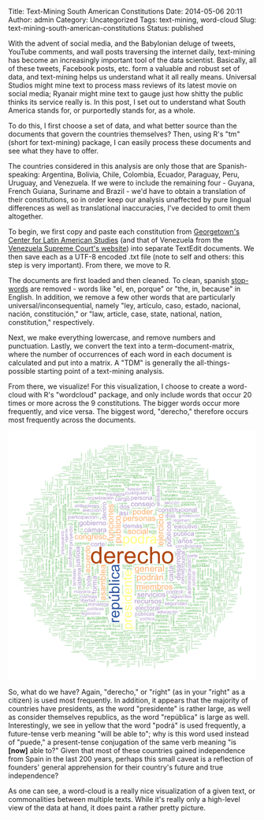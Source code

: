Title: Text-Mining South American Constitutions
Date: 2014-05-06 20:11
Author: admin
Category: Uncategorized
Tags: text-mining, word-cloud
Slug: text-mining-south-american-constitutions
Status: published

With the advent of social media, and the Babylonian deluge of tweets,
YouTube comments, and wall posts traversing the internet daily,
text-mining has become an increasingly important tool of the data
scientist. Basically, all of these tweets, Facebook posts, etc. form a
valuable and robust set of data, and text-mining helps us understand
what it all really means. Universal Studios might mine text to process
mass reviews of its latest movie on social media; Ryanair might mine
text to gauge just how shitty the public thinks its service really is.
In this post, I set out to understand what South America stands for, or
purportedly stands for, as a whole.

To do this, I first choose a set of data, and what better source than
the documents that govern the countries themselves? Then, using R's "tm"
(short for text-mining) package, I can easily process these documents
and see what they have to offer.

The countries considered in this analysis are only those that are
Spanish-speaking: Argentina, Bolivia, Chile, Colombia, Ecuador,
Paraguay, Peru, Uruguay, and Venezuela. If we were to include the
remaining four - Guyana, French Guiana, Suriname and Brazil - we'd have
to obtain a translation of their constitutions, so in order keep our
analysis unaffected by pure lingual differences as well as translational
inaccuracies, I've decided to omit them altogether.

To begin, we first copy and paste each constitution from [Georgetown's
Center for Latin American
Studies](http://pdba.georgetown.edu/constitutions/constitutions.html)
(and that of Venezuela from the [Venezuela Supreme Court's
website](http://www.tsj.gov.ve/legislacion/constitucion1999.htm)) into
separate TextEdit documents. We then save each as a UTF-8 encoded .txt
file (note to self and others: this step is very important). From there,
we move to R.

The documents are first loaded and then cleaned. To clean, spanish
[stop-words](http://en.wikipedia.org/wiki/Stop_words) are removed -
words like "el, en, porque" or "the, in, because" in English. In
addition, we remove a few other words that are particularly
universal/inconsequential, namely "ley, artículo, caso, estado,
nacional, nación, constitución," or "law, article, case, state,
national, nation, constitution," respectively.

Next, we make everything lowercase, and remove numbers and punctuation.
Lastly, we convert the text into a term-document-matrix, where the
number of occurrences of each word in each document is calculated and
put into a matrix. A "TDM" is generally the all-things-possible starting
point of a text-mining analysis.

From there, we visualize! For this visualization, I choose to create a
word-cloud with R's "wordcloud" package, and only include words that
occur 20 times or more across the 9 constitutions. The bigger words
occur more frequently, and vice versa. The biggest word, "derecho,"
therefore occurs most frequently across the documents.

![constitution word cloud](figures/constitution_wordcloud.png)

So, what do we have? Again, "derecho," or "right" (as in your "right" as
a citizen) is used most frequently. In addition, it appears that the
majority of countries have presidents, as the word "presidente" is
rather large, as well as consider themselves republics, as the word
"república" is large as well. Interestingly, we see in yellow that the
word "podrá" is used frequently, a future-tense verb meaning "will be
able to"; why is this word used instead of "puede," a present-tense
conjugation of the same verb meaning "is **[now]** able to?" Given
that most of these countries gained independence from Spain in the last
200 years, perhaps this small caveat is a reflection of founders'
general apprehension for their country's future and true independence?

As one can see, a word-cloud is a really nice visualization of a given
text, or commonalities between multiple texts. While it's really only a
high-level view of the data at hand, it does paint a rather pretty
picture.

